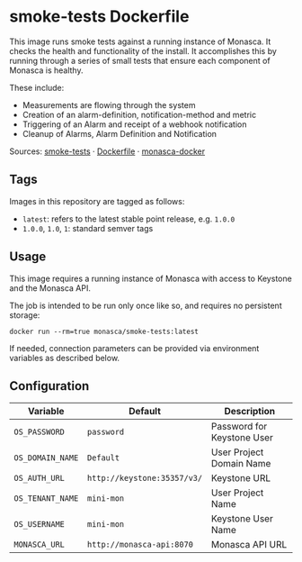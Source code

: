 smoke-tests Dockerfile
=====================

This image runs smoke tests against a running instance of Monasca. It checks
the health and functionality of the install. It accomplishes this by running
through a series of small tests that ensure each component of Monasca is healthy.

These include:
* Measurements are flowing through the system
* Creation of an alarm-definition, notification-method and metric
* Triggering of an Alarm and receipt of a webhook notification
* Cleanup of Alarms, Alarm Definition and Notification 

Sources: [smoke-tests][1] &middot; [Dockerfile][2] &middot; [monasca-docker][3]

Tags
----

Images in this repository are tagged as follows:

 * `latest`: refers to the latest stable point release, e.g. `1.0.0`
 * `1.0.0`, `1.0`, `1`: standard semver tags

Usage
-----

This image requires a running instance of Monasca with access to Keystone
and the Monasca API.

The job is intended to be run only once like so, and requires no persistent
storage:

    docker run --rm=true monasca/smoke-tests:latest

If needed, connection parameters can be provided via environment variables as
described below. 

Configuration
-------------

| Variable                 | Default                      | Description                      |
|--------------------------|------------------------------|----------------------------------|
| `OS_PASSWORD`            | `password`                   | Password for Keystone User       |
| `OS_DOMAIN_NAME`         | `Default`                    | User Project Domain Name         |
| `OS_AUTH_URL`            | `http://keystone:35357/v3/`  | Keystone URL                     |
| `OS_TENANT_NAME`         | `mini-mon`                   | User Project Name                |
| `OS_USERNAME`            | `mini-mon`                   | Keystone User Name               |
| `MONASCA_URL`            | `http://monasca-api:8070`    | Monasca API URL                  |

[1]: https://github.com/hpcloud-mon/monasca-docker/blob/master/smoke-tests/
[2]: https://github.com/hpcloud-mon/monasca-docker/blob/master/smoke-tests/Dockerfile
[3]: https://github.com/hpcloud-mon/monasca-docker/
